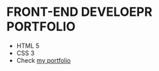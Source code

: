 # FRONT-END DEVELOEPR PORTFOLIO
- HTML 5
- CSS 3
- Check [my portfolio](https://ilyasqn.github.io/ilyastest.github.io/)
